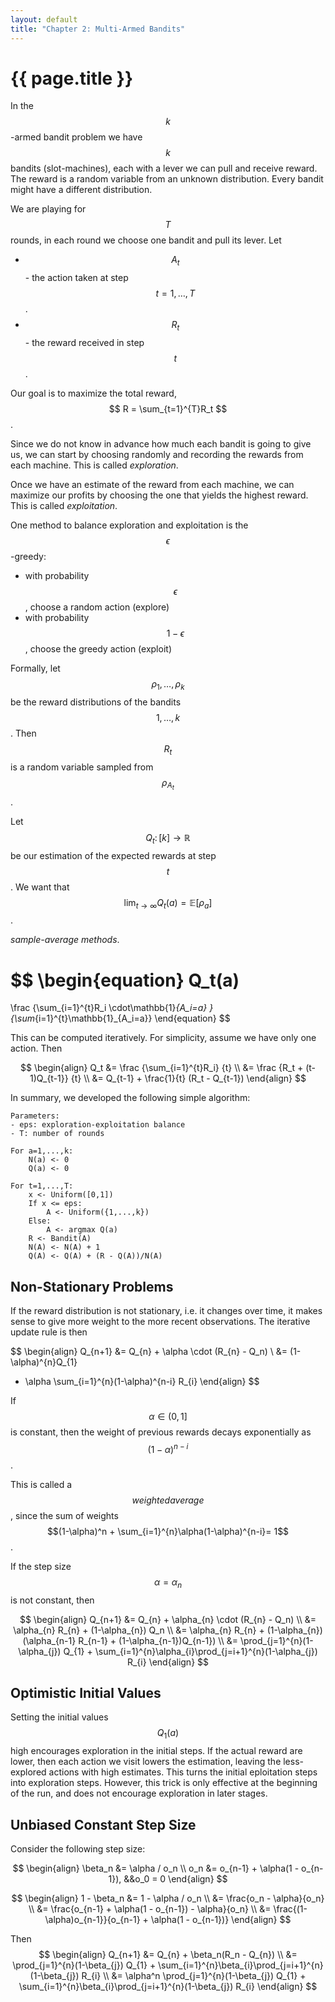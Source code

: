 ```yaml
---
layout: default
title: "Chapter 2: Multi-Armed Bandits"
---
```


# {{ page.title }}

In the $$k$$-armed bandit problem we have $$k$$
bandits (slot-machines), each with a lever
we can pull and receive reward. The reward is a random variable
from an unknown distribution. Every bandit might have 
a different distribution.

We are playing for $$T$$ rounds, in each round we
choose one bandit and pull its lever.
Let 
- $$A_t$$ - the action taken at step $$t=1,\dots,T$$.
- $$R_t$$ - the reward received in step $$t$$.

Our goal is to maximize the total reward,
$$ R = \sum_{t=1}^{T}R_t $$. 

Since we do not know in advance how much each bandit
is going to give us, we can start by choosing randomly
and recording the rewards from each machine. This
is called *exploration*.

Once we have an estimate of the reward from each machine,
we can maximize our profits by choosing the one that
yields the highest reward. This is called 
*exploitation*.

One method to balance exploration and exploitation
is the $$\epsilon$$-greedy:
- with probability $$\epsilon$$, choose a random action (explore)
- with probability $$1 - \epsilon$$, choose the greedy action (exploit)

Formally, let $$\rho_1,\dots,\rho_k$$ be the reward distributions
of the bandits $$1,\dots,k$$. Then $$R_t$$ is a random variable
sampled from $$\rho_{A_t}$$.

Let $$Q_t\colon [k] \to \mathbb{R}$$ be our estimation of
the expected rewards at step $$t$$. We want that
$$\lim_{t\to\infty}Q_t(a) = \mathbb{E}[\rho_a] $$.

*sample-average methods*.

$$
\begin{equation}
Q_t(a)
=
\frac
{\sum_{i=1}^{t}R_i \cdot\mathbb{1}_{A_i=a} }
{\sum_{i=1}^{t}\mathbb{1}_{A_i=a}}
\end{equation}
$$

This can be computed iteratively. For simplicity, assume
we have only one action. Then

$$
\begin{align}
Q_t
&=
\frac
{\sum_{i=1}^{t}R_i}
{t}
\\
&=
\frac
{R_t + (t-1)Q_{t-1}}
{t}
\\
&=
Q_{t-1}
+
\frac{1}{t}
(R_t - Q_{t-1})
\end{align}
$$

In summary, we developed the following simple algorithm:
```
Parameters:
- eps: exploration-exploitation balance
- T: number of rounds

For a=1,...,k:
    N(a) <- 0
    Q(a) <- 0

For t=1,...,T:
    x <- Uniform([0,1])
    If x <= eps:
        A <- Uniform({1,...,k})
    Else:
        A <- argmax Q(a)
    R <- Bandit(A)
    N(A) <- N(A) + 1
    Q(A) <- Q(A) + (R - Q(A))/N(A)
```



## Non-Stationary Problems

If the reward distribution is not stationary, 
i.e. it changes over time, it makes sense to give more weight
to the more recent observations.
The iterative update rule is then

$$
\begin{align}
Q_{n+1}
&=
Q_{n} + \alpha \cdot (R_{n} - Q_n)
\\
&=
(1-\alpha)^{n}Q_{1}
+ \alpha \sum_{i=1}^{n}(1-\alpha)^{n-i} R_{i}
\end{align}
$$

If $$\alpha \in (0,1]$$ is constant, then the weight of 
previous rewards decays exponentially as
$$(1-\alpha)^{n-i}$$.

This is called a $$weighted average$$, since the sum of weights
$$(1-\alpha)^n + \sum_{i=1}^{n}\alpha(1-\alpha)^{n-i}= 1$$. 


If the step size $$\alpha = \alpha_n$$ is not constant, then

$$
\begin{align}
Q_{n+1}
&=
Q_{n} + \alpha_{n} \cdot (R_{n} - Q_n)
\\
&=
\alpha_{n} R_{n} + (1-\alpha_{n}) Q_n
\\
&=
\alpha_{n} R_{n} + (1-\alpha_{n}) (\alpha_{n-1} R_{n-1} + (1-\alpha_{n-1})Q_{n-1})
\\
&=
\prod_{j=1}^{n}(1-\alpha_{j}) Q_{1}
+
\sum_{i=1}^{n}\alpha_{i}\prod_{j=i+1}^{n}(1-\alpha_{j}) R_{i}
\end{align}
$$


## Optimistic Initial Values

Setting the initial values $$Q_1(a)$$ high
encourages exploration in the initial steps.
If the actual reward are lower, then each action
we visit lowers the estimation, leaving the less-explored
actions with high estimates. This turns the initial eploitation
steps into exploration steps. However, this trick is only
effective at the beginning of the run, and does not
encourage exploration in later stages.


## Unbiased Constant Step Size

Consider the following step size:

$$
\begin{align}
    \beta_n &= \alpha / o_n
    \\
    o_n &= o_{n-1} + \alpha(1 - o_{n-1}), &&o_0 = 0
\end{align}
$$

$$
\begin{align}
1 - \beta_n
&=
1 - \alpha / o_n
\\
&=
\frac{o_n - \alpha}{o_n}
\\
&=
\frac{o_{n-1} + \alpha(1 - o_{n-1}) - \alpha}{o_n}
\\
&=
\frac{(1-\alpha)o_{n-1}}{o_{n-1} + \alpha(1 - o_{n-1})}
\end{align}
$$

Then
$$
\begin{align}
    Q_{n+1} 
    &=
    Q_{n} + \beta_n(R_n - Q_{n})
    \\
    &=
    \prod_{j=1}^{n}(1-\beta_{j}) Q_{1}
    +
    \sum_{i=1}^{n}\beta_{i}\prod_{j=i+1}^{n}(1-\beta_{j}) R_{i}
    \\
    &=
    \alpha^n
    \prod_{j=1}^{n}(1-\beta_{j}) Q_{1}
    +
    \sum_{i=1}^{n}\beta_{i}\prod_{j=i+1}^{n}(1-\beta_{j}) R_{i}
\end{align}
$$
